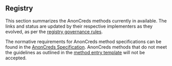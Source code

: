 ## Registry

This section summarizes the AnonCreds methods currently in available.
The links and status are updated by their respective implementers as they
evolved, as per the [registry governance rules](#governance).

The normative requirements for AnonCreds method specifications can be
found in the [AnonCreds
Specification](https://anoncreds-wg.github.io/anoncreds-spec/). AnonCreds
methods that do not meet the guidelines as outlined in the [method entry
template](https://github.com/AnonCreds-WG/anoncreds-methods-registry)
will not be accepted.
